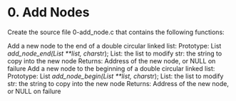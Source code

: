 # 0. Add Nodes

Create the source file 0-add_node.c that contains the following functions:

Add a new node to the end of a double circular linked list:
Prototype: List *add_node_end(List **list, char*str);
List: the list to modify
str: the string to copy into the new node
Returns: Address of the new node, or NULL on failure
Add a new node to the beginning of a double circular linked list:
Prototype: List *add_node_begin(List **list, char*str);
List: the list to modify
str: the string to copy into the new node
Returns: Address of the new node, or NULL on failure
